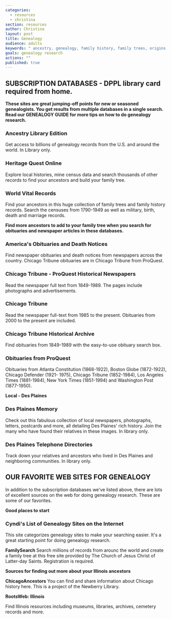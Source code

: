 ```yaml
---
categories: 
  - resources
  - christina
section: resources
author: Christina
layout: post
title: Genealogy
audience: adults
keywords: " ancestry, genealogy, family history, family trees, origins, relatives, descendants, ancestors, roots, heritage "
goals: genealogy research
actions: ""
published: true
---
```



##  SUBSCRIPTION DATABASES - DPPL library card required from home.

**These sites are great jumping-off points for new or seasoned genealogists. You get results from multiple databases in a single search. Read our GENEALOGY GUIDE for more tips on how to do genealogy research.**

### Ancestry Library Edition
Get access to billions of genealogy records from the U.S. and around the world. In Library only.

### Heritage Quest Online
Explore local histories, mine census data and search thousands of other records to find your ancestors and build your family tree.

### World Vital Records
Find your ancestors in this huge collection of family trees and family history records. Search the censuses from 1790-1949 as well as military, birth, death and marriage records.

**Find more ancestors to add to your family tree when you search for obituaries and newspaper articles in these databases.**

### America's Obituaries and Death Notices
Find newspaper obituaries and death notices from newspapers across the country.  Chicago Tribune obituaries are in Chicago Tribune from ProQuest.

### Chicago Tribune - ProQuest Historical Newspapers
Read the newspaper full text from 1849-1989. The pages include photographs and advertisements.

### Chicago Tribune
Read the newspaper full-text from 1985 to the present. Obituaries from 2000 to the present are included.

### Chicago Tribune Historical Archive
Find obituaries from 1849-1989 with the easy-to-use obituary search box.

### Obituaries from ProQuest
Obituaries from Atlanta Constitution (1868-1922), Boston Globe (1872-1922), Chicago Defender (1921- 1975), Chicago Tribune (1852-1984), Los Angeles Times (1881-1984), New York Times (1851-1994) and Washington Post (1877-1950).

**Local - Des Plaines**

### Des Plaines Memory
Check out this fabulous collection of local newspapers, photographs, letters, postcards and more, all detailing Des Plaines' rich history. Join the many who have found their relatives in these images. In library only.

### Des Plaines Telephone Directories
Track down your relatives and ancestors who lived in Des Plaines and neighboring communities. In library only.

## OUR FAVORITE WEB SITES FOR GENEALOGY

In addition to the subscription databases we've listed above, there are lots of excellent sources on the web for doing genealogy research. These are some of our favorites.

**Good places to start**

### Cyndi's List of Genealogy Sites on the Internet
This site categorizes genealogy sites to make your searching easier. It's a great starting point for doing genealogy research. 

**FamilySearch**
Search millions of records from arounc the world and create a family tree at this free site provided by The Church of Jesus Christ of Latter-day Saints. Registration is required.

**Sources for finding out more about your Illinois ancestors**

**ChicagoAncestors**
You can find and share information about Chicago history here. This is a project of the Newberry Library.

**RootsWeb: Illinois**

Find Illinois resources including museums, libraries, archives, cemetery records and more.